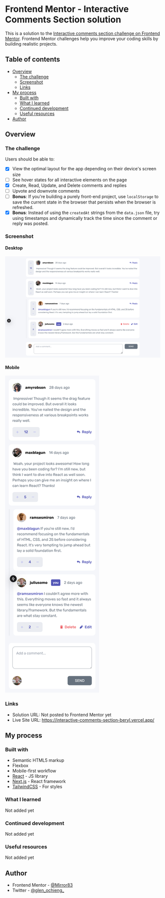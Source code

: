 # Frontend Mentor - Interactive Comments Section solution

This is a solution to the
[Interactive comments section challenge on Frontend Mentor](https://www.frontendmentor.io/challenges/interactive-comments-section-iG1RugEG9).
Frontend Mentor challenges help you improve your coding skills by building realistic projects.

## Table of contents

- [Overview](#overview)
    - [The challenge](#the-challenge)
    - [Screenshot](#screenshot)
    - [Links](#links)
- [My process](#my-process)
    - [Built with](#built-with)
    - [What I learned](#what-i-learned)
    - [Continued development](#continued-development)
    - [Useful resources](#useful-resources)
- [Author](#author)

## Overview

### The challenge

Users should be able to:

- [x] View the optimal layout for the app depending on their device's screen size
- [ ] See hover states for all interactive elements on the page
- [x] Create, Read, Update, and Delete comments and replies
- [ ] Upvote and downvote comments
- [ ] **Bonus**: If you're building a purely front-end project, use `localStorage` to save the current state in the
  browser
  that persists when the browser is refreshed.
- [x] **Bonus**: Instead of using the `createdAt` strings from the `data.json` file, try using timestamps and
  dynamically
  track the time since the comment or reply was posted.

### Screenshot

#### Desktop

![Desktop screenshot](./screenshots/desktop.png)

#### Mobile

![Mobile screenshot](./screenshots/mobile.png)

### Links

- Solution URL: Not posted to Frontend Mentor yet
- Live Site URL: https://interactive-comments-section-beryl.vercel.app/

## My process

### Built with

- Semantic HTML5 markup
- Flexbox
- Mobile-first workflow
- [React](https://reactjs.org/) - JS library
- [Next.js](https://nextjs.org/) - React framework
- [TailwindCSS](https://tailwindcss.com/) - For styles

### What I learned

Not added yet

### Continued development

Not added yet

### Useful resources

Not added yet

## Author

- Frontend Mentor - [@Mirror83](https://www.frontendmentor.io/profile/yourusername)
- Twitter - [@glen_ochieng_](https://www.twitter.com/glen_ochieng_)
